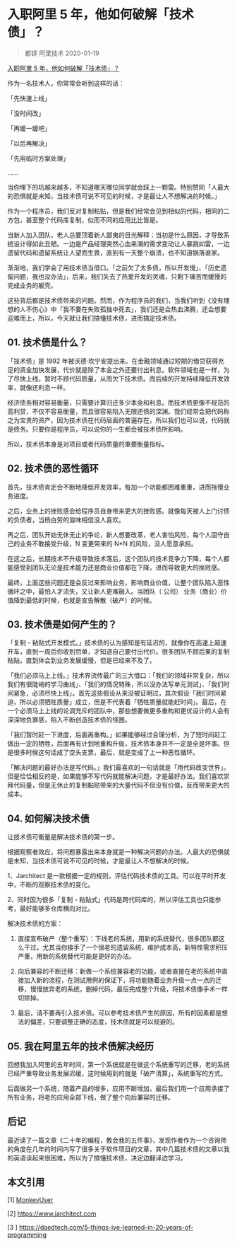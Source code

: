 # 入职阿里 5 年，他如何破解「技术债」？
> 都铎 阿里技术 2020-01-19

[入职阿里 5 年，他如何破解「技术债」？](https://mp.weixin.qq.com/s/l5zNJXSb58Y_4wIJZOmu8g)

作为一名技术人，你常常会听到这样的话：

「先快速上线」

「没时间改」

「再缓一缓吧」

「以后再解决」

「先用临时方案处理」

……

当你埋下的坑越来越多，不知道哪天哪位同学就会踩上一颗雷。特别赞同「人最大的恐惧就是未知，当技术债可说不可见的时候，才是最让人不想解决的时候。」

作为一个程序员，我们反对复制粘贴，但是我们经常会见到相似的代码，相同的二方包，甚至整个代码库复制，似而不同的应用比比皆是。

当新人加入团队，老人总要顶着新人鄙夷的目光解释：当初是什么原因，才导致系统设计得如此丑陋。一边是产品经理突然心血来潮的需求变动让人暴跳如雷，一边遗留代码和遗留系统让人望而生畏，直到有一天整个崩溃，也不知道锅落谁家。

渐渐地，我们学会了用技术债当借口。「之前欠了太多债，所以开发慢」、「历史遗留问题，我也没办法」，后来，我们失去了热爱开发的灵魂，只剩下痛苦而缓慢的完成业务的躯壳。

这些背后都是技术债带来的问题。然而，作为程序员的我们，当我们听到《没有理想的人不伤心》中「我不要在失败孤独中死去」，我们还是会热血沸腾，还会想要迎难而上，所以，今天就让我们搞懂技术债，进而搞定技术债。

## 01. 技术债是什么？

「技术债」是 1992 年被沃德·坎宁安提出来。在金融领域通过短期的借贷获得充足的资金加快发展，代价就是除了本金之外还要付出利息。软件领域也是一样，为了尽快上线，暂时不顾代码质量，从而欠下技术债。而后续的开发持续降低开发效率，就像还利息一样。

经济债务相对容易衡量，只需要计算归还多少本金和利息。而技术债更像不规范的高利贷，不仅不容易衡量，而且很容易陷入无限还债的深渊。我们经常会把代码称之为宝贵的资产，因为技术债在代码层面的普遍存在，所以我们也可以说，代码就是债务。只要你是程序员，可以说你的一生都会被技术债所影响。

所以，技术债本身是对项目或者代码质量的重要衡量指标。

## 02. 技术债的恶性循环

首先，技术债肯定会不断地降低开发效率，每加一个功能都困难重重，进而拖慢业务进度。

之后，业务上的挫败感会给程序员自身带来更大的挫败感。就像每天被人上门讨债的负债者，当杨白劳的滋味相信没人喜欢。

再之后，团队开始无休无止的争论，新人想要改革，老人害怕风险，每个人固守自己的业务不敢接受升级，N 变更带来的 N*N 的风险，没人愿意承担。

在这之后，长期技术不升级导致技术落后，这个团队的技术竞争力下降，每个人都能感受到团队无论是技术能力还是商业价值都在下降，进而导致更大的挫败感。

最终，上面这些问题还是会反过来影响业务，影响商业价值，让整个团队陷入恶性循环之中，最怕人才流失，又让新人更难融入。当团队（ 公司） 业务（商业）价值降到最低的时候，也就是宣告解散（破产）的时候。

## 03. 技术债是如何产生的？

「复制 - 粘贴式开发模式。」技术债的认为感知是有延迟的，就像你在高速上超速开车，直到一周后你收到罚单，才知道自己要付出代价。很多团队不顾后果的复制粘贴，直到体会到业务发展缓慢，但是已经来不及了。

「我们必须马上上线。」技术界流传最广的三大借口：「我们的领域非常复杂，所以我们有很陡峭的学习曲线」、「我们的情况特殊，所以没办法写单元测试」、「我们时间紧急，必须尽快上线」。首先这些假设从来没被证明过，其次假设「我们时间紧迫，所以必须牺牲质量」成立，但是不代表着「牺牲质量就能赶时间」。最后，在一个必须马上上线的论调充斥的团队中，那些想要做更多重构和更优设计的人会有深深地负罪感，陷入不断创造技术债的怪圈。

「我们暂时赶一下进度，后面再重构。」如果能够经过合理分析，为了短时间赶工做出一定的牺牲，后面再有计划地重构升级，技术债本身并不一定是全是坏事。但是很多时候这句话成了空头支票，最后，就是变成了上一种恶性循环。

「解决问题的最好办法是写代码。」我们最喜欢的一句话就是「用代码改变世界」。但是恰恰相反的是，如果能够不写代码就能解决问题，才是最好办法。我们喜欢崇拜代码量，但是无休止的复制黏贴带来的大量代码不但没有价值，反而带来更大的成本。

## 04. 如何解决技术债

让技术债可衡量是解决技术债的第一步。

根据观察者效应，将问题暴露出来本身就是一种解决问题的办法。人最大的恐惧就是未知，当技术债可说不可见的时候，才是最让人不想解决的时候。

1、Jarchitect 是一款根据一定的规则，评估代码技术债的工具。可以在平时开发中，不断的观察技术债的变化。

2、同时因为很多「复制 - 粘贴式」代码是跨代码库的，所以评估工具也只能参考，最好能够多仓库横向对比。

解决技术债的方案：

1. 直接宣布破产（整个重写）：下线老的系统，用新的系统替代，很多团队都这么干过。尤其当你接手了一个很老的遗留系统，维护成本高，新特性需求积压严重，用新的系统替代可能是更好的办法。

2. 向后兼容的不断迁移：新做一个系统兼容老的功能，或者直接在老的系统中直接加入新的流程，在测试用例的保证下，将功能随着业务升级一点一点的迁移，慢慢放弃老的系统，删掉代码，最后完成整个升级，将技术债像手术一样切除掉。

3. 最后，请不要再引入技术债。可以参考技术债产生的原因，所有的因素都是想法的偏差，只要调整正确的态度，技术债就是可以规避的。

## 05. 我在阿里五年的技术债解决经历

回想我加入阿里的五年时间，第一个系统就是在做这个系统重写的迁移，老的系统已经严重导致业务发展迟缓，这时候用到的就是「破产清算」，系统重写的方式。

后面做另一个系统，随着产品的增多，应用不断增加，最后我们用一个应用承接了所有业务，将老的应用全部下线，做了整个向后兼容的迁移。

## 后记

最近读了一篇文章《二十年的编程，教会我的五件事》，发现作者作为一个咨询师的角度在几年的时间内写了很多关于软件项目的文章，其中几篇技术债的文章以我的英语读起来很困难，所以为了搞懂技术债，决定边翻译边学习。

## 本文引用

[1] [MonkeyUser](https://www.monkeyuser.com/)

[2] https://www.jarchitect.com

[3 ] https://daedtech.com/5-things-ive-learned-in-20-years-of-programming